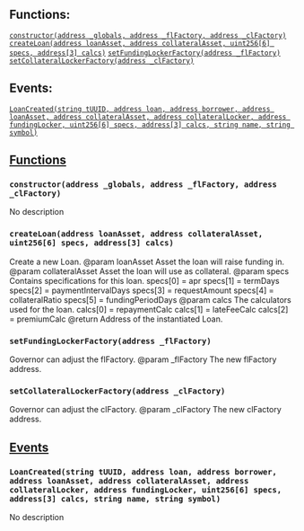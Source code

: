

## Functions:
[`constructor(address _globals, address _flFactory, address _clFactory)`](#LoanFactory-constructor-address-address-address-)
[`createLoan(address loanAsset, address collateralAsset, uint256[6] specs, address[3] calcs)`](#LoanFactory-createLoan-address-address-uint256-6--address-3--)
[`setFundingLockerFactory(address _flFactory)`](#LoanFactory-setFundingLockerFactory-address-)
[`setCollateralLockerFactory(address _clFactory)`](#LoanFactory-setCollateralLockerFactory-address-)

## Events:
[`LoanCreated(string tUUID, address loan, address borrower, address loanAsset, address collateralAsset, address collateralLocker, address fundingLocker, uint256[6] specs, address[3] calcs, string name, string symbol)`](#LoanFactory-LoanCreated-string-address-address-address-address-address-address-uint256-6--address-3--string-string-)

## <u>Functions</u>

### `constructor(address _globals, address _flFactory, address _clFactory)`
No description

### `createLoan(address loanAsset, address collateralAsset, uint256[6] specs, address[3] calcs)`
Create a new Loan.
        @param  loanAsset       Asset the loan will raise funding in.
        @param  collateralAsset Asset the loan will use as collateral.
        @param  specs           Contains specifications for this loan.
                specs[0] = apr
                specs[1] = termDays
                specs[2] = paymentIntervalDays
                specs[3] = requestAmount
                specs[4] = collateralRatio
                specs[5] = fundingPeriodDays
        @param  calcs           The calculators used for the loan.
                calcs[0] = repaymentCalc
                calcs[1] = lateFeeCalc
                calcs[2] = premiumCalc
        @return Address of the instantiated Loan.

### `setFundingLockerFactory(address _flFactory)`
Governor can adjust the flFactory.
        @param  _flFactory The new flFactory address.

### `setCollateralLockerFactory(address _clFactory)`
Governor can adjust the clFactory.
        @param  _clFactory The new clFactory address.

## <u>Events</u>

### `LoanCreated(string tUUID, address loan, address borrower, address loanAsset, address collateralAsset, address collateralLocker, address fundingLocker, uint256[6] specs, address[3] calcs, string name, string symbol)`
No description
